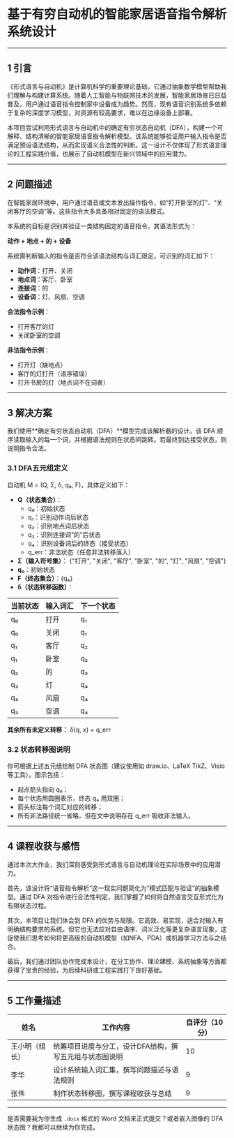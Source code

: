 # **基于有穷自动机的智能家居语音指令解析系统设计**

------

## **1 引言**

《形式语言与自动机》是计算机科学的重要理论基础，它通过抽象数学模型帮助我们理解与构建计算系统。随着人工智能与物联网技术的发展，智能家居场景已日益普及，用户通过语音指令控制家中设备成为趋势。然而，现有语音识别系统多依赖于复杂的深度学习模型，对资源有较高要求，难以在边缘设备上部署。

本项目尝试利用形式语言与自动机中的确定有穷状态自动机（DFA），构建一个可解释、结构清晰的智能家居语音指令解析模型。该系统能够验证用户输入指令是否满足预设语法结构，从而实现语义合法性的判断。这一设计不仅体现了形式语言理论的工程实践价值，也展示了自动机模型在新兴领域中的应用潜力。

------

## **2 问题描述**

在智能家居环境中，用户通过语音或文本发出操作指令，如“打开卧室的灯”、“关闭客厅的空调”等。这些指令大多具备相对固定的语法模式。

本系统的目标是识别并验证一类结构固定的语音指令，其语法形式为：

**动作 + 地点 + 的 + 设备**

系统需判断输入的指令是否符合该语法结构与词汇限定。可识别的词汇如下：

- **动作词**：打开、关闭
- **地点词**：客厅、卧室
- **连接词**：的
- **设备词**：灯、风扇、空调

**合法指令示例**：

- 打开客厅的灯
- 关闭卧室的空调

**非法指令示例**：

- 打开灯（缺地点）
- 客厅的灯打开（语序错误）
- 打开书房的灯（地点词不在词表）

------

## **3 解决方案**

我们使用**确定有穷状态自动机（DFA）**模型完成该解析器的设计。该 DFA 顺序读取输入的每一个词，并根据语法规则在状态间跳转。若最终到达接受状态，则说明指令合法。

### **3.1 DFA五元组定义**

自动机 M = (Q, Σ, δ, q₀, F)，具体定义如下：

- **Q（状态集合）**：
  - q₀：初始状态
  - q₁：识别动作词后状态
  - q₂：识别地点词后状态
  - q₃：识别连接词“的”后状态
  - q₄：识别设备词后的终态（接受状态）
  - q_err：非法状态（任意非法转移落入）
- **Σ（输入符号集）**：
   {"打开", "关闭", "客厅", "卧室", "的", "灯", "风扇", "空调"}
- **q₀**：初始状态
- **F（终态集合）**：{q₄}
- **δ（状态转移函数）**：

| 当前状态 | 输入词汇 | 下一个状态 |
| -------- | -------- | ---------- |
| q₀       | 打开     | q₁         |
| q₀       | 关闭     | q₁         |
| q₁       | 客厅     | q₂         |
| q₁       | 卧室     | q₂         |
| q₂       | 的       | q₃         |
| q₃       | 灯       | q₄         |
| q₃       | 风扇     | q₄         |
| q₃       | 空调     | q₄         |



**其余所有未定义转移：** δ(q, x) = q_err

### **3.2 状态转移图说明**

你可根据上述五元组绘制 DFA 状态图（建议使用如 draw.io、LaTeX TikZ、Visio 等工具）。图示包括：

- 起点箭头指向 q₀；
- 每个状态用圆圈表示，终态 q₄ 用双圈；
- 箭头标注每个词汇对应的转移；
- 所有非法路径统一省略，但在文中说明存在 q_err 吸收非法输入。

------

## **4 课程收获与感悟**

通过本次大作业，我们深刻感受到形式语言与自动机理论在实际场景中的应用潜力。

首先，该设计将“语音指令解析”这一现实问题简化为“模式匹配与验证”的抽象模型。通过 DFA 对指令进行合法性判定，我们掌握了如何将自然语言交互形式化为有限状态过程。

其次，本项目让我们体会到 DFA 的优势与局限。它高效、易实现，适合对输入有明确结构要求的系统。但它也无法应对自由语序、词义泛化等更复杂语言现象，这促使我们思考如何将更高级的自动机模型（如NFA、PDA）或机器学习方法与之结合。

最后，我们通过团队协作完成本设计，在分工协作、理论建模、系统抽象等方面都获得了宝贵的经验，为后续科研或工程实践打下良好基础。

------

## **5 工作量描述**

| 姓名           | 工作内容                                                | 自评分（10分） |
| -------------- | ------------------------------------------------------- | -------------- |
| 王小明（组长） | 统筹项目进度与分工，设计DFA结构，撰写五元组与状态图说明 | 10             |
| 李华           | 设计系统输入词汇集，撰写问题描述与语法规则              | 9              |
| 张伟           | 制作状态转移图，撰写课程收获与总结                      | 9              |



------

是否需要我为你生成 `.docx` 格式的 Word 文档来正式提交？或者嵌入图像的 DFA 状态图？我都可以继续为你完成。